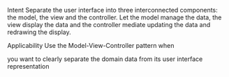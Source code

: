 Intent
Separate the user interface into three interconnected components: the model, the view and the controller. Let the model manage the data, the view display the data and the controller mediate updating the data and redrawing the display.

Applicability
Use the Model-View-Controller pattern when

you want to clearly separate the domain data from its user interface representation